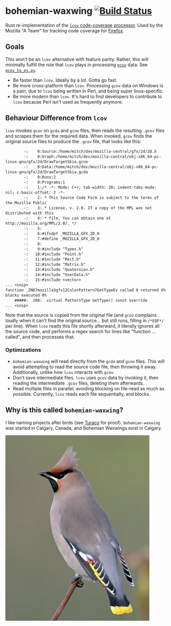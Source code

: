 # bohemian-waxwing [![Build Status](https://travis-ci.org/mitchhentges/bohemian-waxwing.svg?branch=master)](https://travis-ci.org/mitchhentges/bohemian-waxwing)

Rust re-implementation of the [`lcov` code-coverage processor](http://ltp.sourceforge.net/coverage/lcov.php). Used
by the Mozilla "A Team" for tracking code coverage for [Firefox](https://www.mozilla.org/en-US/firefox/new/).

## Goals

This won't be an `lcov` alternative with feature parity. Rather, this will minimally fulfill the role that `lcov` plays
in processing [`gcov`](https://gcc.gnu.org/onlinedocs/gcc/Gcov.html) data. See
[`gcov_to_es.py`](https://github.com/klahnakoski/ActiveData-ETL/blob/codecoverage/activedata_etl/transforms/gcov_to_es.py).

* Be faster than `lcov`. Ideally by a lot. Gotta go fast.
* Be more cross-platform than `lcov`. Processing `gcov` data on Windows is a pain, due to `lcov` being written in Perl,
and being super linux-specific.
* Be more modern than `lcov`. It's hard to find developers to contribute to `lcov` because Perl isn't used as frequently
anymore.

## Behaviour Difference from `lcov`

`lcov` invokes `gcov` on `gcda` and `gcno` files, then reads the resulting `.gcov` files and scrapes them for the
required data. When invoked, `gcov` finds the original source files to produce the `.gcov` file, that looks like this:

```
        -:    0:Source:/home/mitch/dev/mozilla-central/gfx/2d/2D.h
        -:    0:Graph:/home/mitch/dev/mozilla-central/obj-x86_64-pc-linux-gnu/gfx/2d/DrawTargetSkia.gcno
        -:    0:Data:/home/mitch/dev/mozilla-central/obj-x86_64-pc-linux-gnu/gfx/2d/DrawTargetSkia.gcda
        -:    0:Runs:2
        -:    0:Programs:1
        -:    1:/* -*- Mode: C++; tab-width: 20; indent-tabs-mode: nil; c-basic-offset: 2 -*-
        -:    2: * This Source Code Form is subject to the terms of the Mozilla Public
        -:    3: * License, v. 2.0. If a copy of the MPL was not distributed with this
        -:    4: * file, You can obtain one at http://mozilla.org/MPL/2.0/. */
        -:    5:
        -:    6:#ifndef _MOZILLA_GFX_2D_H
        -:    7:#define _MOZILLA_GFX_2D_H
        -:    8:
        -:    9:#include "Types.h"
        -:   10:#include "Point.h"
        -:   11:#include "Rect.h"
        -:   12:#include "Matrix.h"
        -:   13:#include "Quaternion.h"
        -:   14:#include "UserData.h"
        -:   15:#include <vector>
... <snip>
function _ZNK7mozilla3gfx12ColorPattern7GetTypeEv called 0 returned 0% blocks executed 0%
    #####:  208:  virtual PatternType GetType() const override
... <snip>
```
Note that the source is copied from the original file (and `gcov` complains loudly when it can't find the original
source... but still runs, filling in `/*EOF*/` per line). When `lcov` reads this file shortly afterward, it literally
ignores all the source code, and performs a regex search for lines like "function ... called", and then processes that.

### Optimizations

* `bohemian-waxwing` will read directly from the `gcda` and `gcno` files. This will avoid attempting to read the source
code file, then throwing it away. Additionally, unlike how `lcov` interacts with `gcov`.
* Don't save intermediate files. `lcov` uses `gcov` data by invoking it, then reading the intermediate `.gcov` files,
deleting them afterwards.
* Read multiple files in parallel, avoiding blocking on file-read as much as possible. Currently, `lcov` reads each
file sequentially, and blocks.

## Why is this called `bohemian-waxwing`?

I like naming projects after birds (see [Turaco](https://github.com/mitchhentges/turaco#why-is-this-called-turaco) for
proof). `bohemian-waxwing` was started in Calgary, Canada, and Bohemian Waxwings exist in Calgary.

![bohemian-waxwing](bohemian-waxwing.jpg)